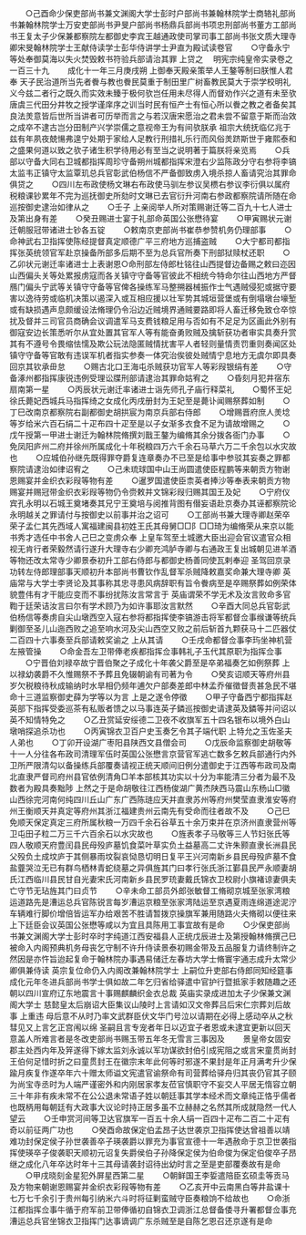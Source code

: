 <!-- { "loadSidebar": true } -->
　　○己酉命少保吏部尚书兼文渊阁大学士彭时户部尚书兼翰林院学士商辂礼部尚书兼翰林院学士万安吏部尚书尹旻户部尚书杨鼎兵部尚书项忠刑部尚书董方工部尚书王复太子少保兼都察院左都御史李宾王越通政使司掌司事工部尚书张文质大理寺卿宋旻翰林院学士王献侍读学士彭华侍讲学士尹直为殿试读卷官
　　○守备永宁等处奉御莫海以失火焚毁敕书符验兵部请治其罪  上贷之
　明宪宗纯皇帝实录卷之一百三十九
　　成化十一年三月庚戌朔  上御奉天殿亲策举人王鏊等制曰朕惟人君奉  天子民治道所当先者餋与教也餋民莫重于制田里广树畜教民莫大于崇学校明礼义今兹二者行之既久而实效未臻于极何欤岂任用未尽得人而督劝作兴之道有未至欤唐虞三代田分井牧之授学谨庠序之训当时民有恒产士有恒心所以餋之教之者备矣其良法羙意皆后世所当讲者可历举而言之与若汉唐宋愿治之君未尝不留意于斯而治效之成卒不逮古岂分田制产兴学崇儒之意视帝王为有间欤朕承  祖宗大统抚临亿兆于兹有年夙夜兢愓弗遑宁处期于家给人足教行刑措礼乐行而风俗羙跻斯世于雍熙泰和之盛果何道以致之欤子诸生积学待用必有至当之说明著于篇朕将亲览焉
　　○兵部以守备大同右卫城都指挥周珍守备朔州城都指挥宋澄右少监陈政分守右参将李镐太监韦正镇守太监覃玑总兵官彰武伯杨信不严备御致虏入境杀掠人畜请究治其罪命俱贷之
　　○四川左布政使杨文琳右布政使马驯左参议吴槚右参议李衍俱以属府税粮课钞累年不完为巡抚御史所劾时文琳已去官衍升河南右参政都察院请所随在命巡按御史逮治如律从之
　　○壬子  上亲阅举人所对策赐谢迁等二百九十七人进士及第出身有差
　　○癸丑赐进士宴于礼部命英国公张懋待宴
　　○甲寅赐状元谢迁朝服冠带诸进士钞各五锭
　　○敕南京吏部尚书崔恭参赞机务仍理部事
　　○命神武右卫指挥使陈经提督真定顺德广平三府地方巡捕盗贼
　　○大宁都司都指挥张英统领官军赴京操备所部多后期不至为总兵官所奏下刑部狱赎杖还职
　　○乙卯状元谢迁率诸进士上表谢恩○命刑部左侍郎杜铭往山西提督边备赐之敕曰迩因山西偏头关等处累报虏寇而各关镇守守备等官彼此不相统今特命尔往山西地方严督鴈门偏头宁武等关镇守守备等官俾各操练军马整搠器械振作士气遇贼侵犯或据守要害以逸待劳或临机决策以遏深入或互相应援以壮军势其城垣营堡或有倒塌墩台壕堑或有缺损遇声息颇缓设法脩理仍令沿边近贼境界通贼要路即将人畜迁移免致仓卒惊扰及督并三司官员商确会议调遣军马支费钱粮足用与否如有不足足为区画此外别有御寇安边长策悉听尔从宜处置其官军人等有能奋勇败贼及擒斩获功者审实具奏升赏其有不遵号令畏缩怯懦及欺公玩法隐匿贼情扰害平人者轻则量情责罚重则奏闻区处镇守守备等官敢有违误军机者指实参奏一体究治俟彼处贼情宁息地方无虞尔即具奏回京其钦承毌怠
　　○赐古北口王海屯杀贼获功官军人等彩叚银绢有差
　　○守备涿州都指挥康锐违例受理讼牒刑部请逮治其罪命姑宥之
　　○昏刻月犯井宿东扇南第一星
　　○丙辰状元谢迁率诸进士诣先师孔子庙行释菜礼
　　○蜀怀王妃徐氏薨妃西城兵马指挥绮之女成化丙戌册封为王妃至是薨讣闻赐祭葬如制
　　○丁巳改南京都察院右副都御史胡拱宸为南京兵部右侍郎
　　○增赐晋府庶人羙埝等岁给米六百石绢二十疋布四十疋至是以子女渐多衣食不足为请故增赐之
　　○戊午授第一甲进士谢迁为翰林院脩撰刘戬王鏊为编脩其余分拨各衙门办事
　　○免凤阳庐州二府并徐州所属成化十年税粮四万六千余石马草六万二千余包以水灾故也
　　○应城伯孙继先既得罪夺爵复连章奏办不已至是给事中参驳其妄奏之罪都察院请逮治如律诏宥之
　　○己未琉球国中山王尚圆遣使臣程鹏等来朝贡方物谢恩赐宴并金织衣彩叚等物有差
　　○暹罗国遣使臣柰英者捧沙等奉表来朝贡方物赐宴并赐冠带金织衣彩叚等物仍令赍敕并文锦彩叚归赐其国王及妃
　　○宁府仪宾孔永明以石城王奠堵奏其兄宁王奠培与阅推背图有僣妄语赴京奏办其诬都察院论永明越关之罪请付与按御史以前事并治之诏可
　　○工部尚书兼大理寺卿赵荣卒荣子孟仁其先西域人寓福建闽县初姓王氏其母舅□□阝□□琦为编脩荣从来京以能书秀才选任中书舍人己巳之变虏众奉  上皇车驾至土城邀大臣出迎会官议遣官众相视无肯行者荣毅然请行遂升大理寺右少卿充鸿胪寺卿与右通政王复出城朝见进羊酒等物还改太常寺少卿景泰初升工部右侍郎与都御史杨善同使瓦剌奉迎  圣驾回京录功转左侍郎理部事天顺初升本部尚书曹钦作乱督军杀贼降敕嘉奖命兼大理寺卿  英庙常与大学士李贤论及其事称其忠寻患风病辞职有旨令餋病至是卒赐祭葬如例荣体貌豊伟有才干能应变而不事纷扰陈汝言常言于  英庙谓荣不学无术及汝言败命多官鞫于廷荣诘汝言曰尔有学术顾乃为如许事耶汝言默然
　　○辛酉大同总兵官彰武伯杨信等奏虏自尖山墩西空入寇右参将都指挥使李镐游击将军都督佥事缑谦等统兵剿御至圣儿山迤西败之追至响水河及尖山西空又败之前后斩首九颗获马十二匹器仗二百四十六事奏至兵部请敕奖谕之  上从其请
　　○壬戌命都督佥事李玙坐神机营左掖管操
　　○命金吾左卫带俸老疾都指挥佥事韩礼子玉代其原职为指挥佥事
　　○宁晋伯刘禄卒故宁晋伯聚之子成化十年袭父爵至是卒弟福奏乞如例祭葬  上以禄幼袭爵不久惟赐祭不予葬且免辍朝谕有司著为令
　　○癸亥诏顺天等府州县岁欠税粮待秋成输纳时水旱相仍频年逋欠户部奏差郎中林孟乔催徵督责甚急民不堪命十三道监察御史薛为学等以为言  上是之遂令停徵
　　○甲子守备西宁都指挥赵英部下指挥受委巡茶有私贩者馈之以马事连英子鏻巡按御史请逮英及鏻等并问诏以英不知情特免之
　　○乙丑赏延安绥德二卫夜不收旗军五十四名银布以境外白山墩哨探追杀功也
　　○丙寅锦衣卫百户史玉奏乞令其子端代职  上特允之玉佐圣夫人弟也
　　○丁卯开设湖广枣阳县陕西文县僧会司
　　○戊辰命监察御史胡敬等十一人分往各布政司清理军伍时英国公张懋言京营官军逃亡数多乞敕兵部通行内外卫所严限清勾以备操练兵部覆奏请视正统天顺间旧例分遣御史于江西等布政司及南北直隶严督司府州县官依例清角□羊本部核其功实以十分为率能清三分者为最不及数者为殿具奏黜陟  上然之于是命胡敬往江西杨俊湖广黄杰陕西马震山东杨山□徽山西徐完河南何纯四川丘山广东广西陈琏应天并直隶苏州等府州樊莹直隶淮安等府州王衡顺天并真定等府州其浙江福建贵州云南先有受命而往者故不及
　　○己巳免顺天保定真定三府所属秋粮一万四千余石谷草五十余万束并在京济州直隶营州等卫屯田子粒二万三千六百余石以水灾故也
　　○旌表孝子马敬等三人节妇张氏等四人敬顺天府豊闰县民母殁庐墓饥食菜叶草实负土益墓高二丈许朱颢直隶长洲县民父殁负土成坟庐于其侧暴雨坟裂哀恸恳切明日复平王兴河南新乡县民母殁庐墓不食盐虀哭泣无已有群鸟栖林青蛇绕墓之异俱旌其门曰孝行张氏浙江鄞县民严永顺妻胡氏江西临川县民甘自光妻宋氏河南新乡县民罗珫妻戴氏锦衣卫校尉小旗褚谅妻俱夫亡守节无玷旌其门曰贞节
　　○辛未命工部员外郎张敏督工脩砌京城至张家湾粮运道路先是漕运总兵官陈锐言每岁漕运京粮至张家湾陆运至京遇夏雨连绵道途泥泞车辆难行脚价增倍皆运军办给艰苦不胜请暂拨京操旗军兼用随路火夫脩砌以便往来  上下廷臣会议英国公张懋等咸以为宜且具陈用工事宜故有是命
　　○少保吏部尚书兼文渊阁大学士彭时卒时字纯道江西安福县人正统戊辰进士及第授翰林脩撰己巳被命入内阁预典机务母丧乞守制不许升侍读景泰初赐金带及五品服复力请终制许之然因是亦忤旨迨起复命于翰林院办事遇易储迁左春坊大学士脩寰宇通志成升太常少卿俱兼侍读  英宗复位命仍入内阁改兼翰林院学士  上嗣位升吏部右侍郎同知经筵事成化元年冬进兵部尚书学士俱如故二年乞归省给驿遣中官护行暨抵家手敕随趣之还朝以四川宣府辽东地震言十事赐麒麟织金衣总裁  英庙实录成进加太子少保兼文渊阁大学士  慈懿皇太后崩诏大臣集议山陵时上言请如汉文帝葬吕后宋仁宗葬刘后故事  上重违  母后意不从时乃率文武群臣伏文华门号泣以请期在必得上感动卒从之秋彗见又上言乞正宫闱以绵  圣嗣且言专宠者年日以迈宜子者恩或未逮宜更新以回天意盖人所难言者是冬改吏部尚书赐玉带五年冬无雪言三事因及
　　景皇帝女固安郡主处西内年及笄遂得下嫁太监刘永诚以军功谋欲封伯引成宪阻之或言宋童贯尚封王伯何足惜时折之曰童贯封王在徽宗末年此何等时邪遂不果封是年正月满考升少保踰月疾复作遂卒年六十赠太师谥文宪遣官谕祭命有司营葬给驿舟归其丧仍官其子颐为尚宝寺丞时为人端严谨密外和内刚居家孝友莅官慎职守不妄交人平居无惰容立朝三十年非有疾未常不在公公退未常语子姓以朝廷事其学本经术而文章纯正恪乎儒者也既柄用每朝廷有大政事大议论时持正居多虽不立赫赫之名然其所成就隐然一代人望云
　　○壬申赏河间等卫达官旗军一百五十余人绢一百四十疋布二百二十疋有奇以前征两广功也
　　○癸酉命故保定伯孟昂子达世袭京卫指挥使达曾祖善以靖难功封保定侯子孙世袭善卒子瑛袭爵以罪充为事官宣德十一年遇赦命于京卫世袭指挥使瑛卒子俊袭职天顺初元诏复失爵侯伯子孙降保定侯为伯命俊为保定伯俊卒子昂继之成化八年卒达时年十三其母请袭封诏待出幼时言之至是吏部覆奏故有是命
　　○甲戌晓刻金星犯外屏星西第二星
　　○朝鲜国王李娎遣陪臣玄硕圭等贡马及方物来朝谢恩赐宴并金织衣彩叚等物有差
　　○乙亥开中云南黑白等井盐课十七万七千余引于贵州每引纳米六斗时将征剿蛮贼守臣奏粮饷不给故也
　　○命浙江都指挥佥事牛循于府军前卫带俸循初自锦衣卫调浙江总督备倭寻升署都督佥事充漕运总兵官坐锦衣卫指挥门达事谪调广东杀贼至是自陈乞恩召还京遂有是命
